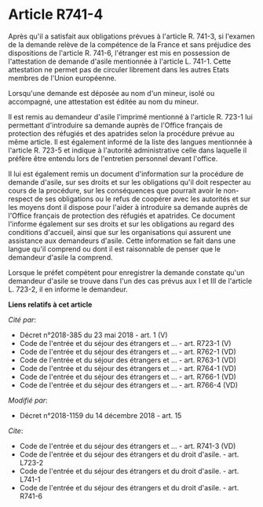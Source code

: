 # Article R741-4

Après qu'il a satisfait aux obligations prévues à l'article R. 741-3, si l'examen de la demande relève de la compétence de la
France et sans préjudice des dispositions de l'article R. 741-6, l'étranger est mis en possession de l'attestation de demande
d'asile mentionnée à l'article L. 741-1. Cette attestation ne permet pas de circuler librement dans les autres Etats membres
de l'Union européenne.

Lorsqu'une demande est déposée au nom d'un mineur, isolé ou accompagné, une attestation est éditée au nom du mineur.

Il est remis au demandeur d'asile l'imprimé mentionné à l'article R. 723-1 lui permettant d'introduire sa demande auprès de
l'Office français de protection des réfugiés et des apatrides selon la procédure prévue au même article. Il est également
informé de la liste des langues mentionnée à l'article R. 723-5 et indique à l'autorité administrative celle dans laquelle il
préfère être entendu lors de l'entretien personnel devant l'office.

Il lui est également remis un document d'information sur la procédure de demande d'asile, sur ses droits et sur les
obligations qu'il doit respecter au cours de la procédure, sur les conséquences que pourrait avoir le non-respect de ses
obligations ou le refus de coopérer avec les autorités et sur les moyens dont il dispose pour l'aider à introduire sa demande
auprès de l'Office français de protection des réfugiés et apatrides. Ce document l'informe également sur ses droits et sur
les obligations au regard des conditions d'accueil, ainsi que sur les organisations qui assurent une assistance aux
demandeurs d'asile. Cette information se fait dans une langue qu'il comprend ou dont il est raisonnable de penser que le
demandeur d'asile la comprend.

Lorsque le préfet compétent pour enregistrer la demande constate qu'un demandeur d'asile se trouve dans l'un des cas prévus
aux I et III de l'article L. 723-2, il en informe le demandeur.

**Liens relatifs à cet article**

_Cité par_:

  - Décret n°2018-385 du 23 mai 2018 - art. 1 (V)
  - Code de l'entrée et du séjour des étrangers et ... - art. R723-1 (V)
  - Code de l'entrée et du séjour des étrangers et ... - art. R762-1 (VD)
  - Code de l'entrée et du séjour des étrangers et ... - art. R763-1 (VD)
  - Code de l'entrée et du séjour des étrangers et ... - art. R764-1 (VD)
  - Code de l'entrée et du séjour des étrangers et ... - art. R766-1 (VD)
  - Code de l'entrée et du séjour des étrangers et ... - art. R766-4 (VD)

_Modifié par_:

  - Décret n°2018-1159 du 14 décembre 2018 - art. 15

_Cite_:

  - Code de l'entrée et du séjour des étrangers et ... - art. R741-3 (VD)
  - Code de l'entrée et du séjour des étrangers et du droit d'asile. - art. L723-2
  - Code de l'entrée et du séjour des étrangers et du droit d'asile. - art. L741-1
  - Code de l'entrée et du séjour des étrangers et du droit d'asile. - art. R741-6
